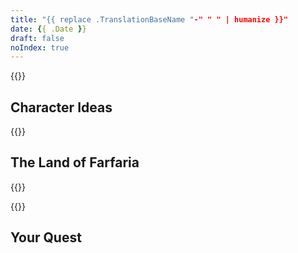 ```yaml
---
title: "{{ replace .TranslationBaseName "-" " " | humanize }}"
date: {{ .Date }}
draft: false
noIndex: true
---
```


{{<campaign-intro>}}


<div data-toc="On this page..."></div>


## Character Ideas

{{<campaign-character>}}

## The Land of Farfaria

{{<farfaria>}}

{{<maps href="/downloads/map.pdf">}}


## Your Quest